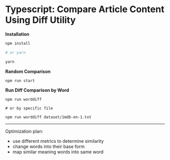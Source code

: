 # Typescript: Compare Article Content Using Diff Utility

**Installation**

```sh
npm install

# or yarn

yarn
```


**Random Comparison**

```
npm run start
```

**Run Diff Comparison by Word**

```
npm run worddiff

# or by specific file

npm run worddiff dataset/1mdb-en-1.txt 
```

---

Optimization plan:

- use different metrics to determine similarity
- change words into their base form
- map similar meaning words into same word
